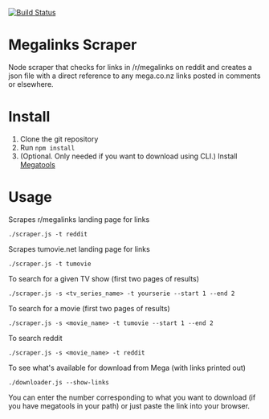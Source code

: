 
[![Build Status](https://travis-ci.org/akosel/megalinks-scraper.svg?branch=master)](https://travis-ci.org/akosel/megalinks-scraper)

# Megalinks Scraper
Node scraper that checks for links in /r/megalinks on reddit and creates a json file with a direct reference to any mega.co.nz links posted in comments or elsewhere.

# Install
1. Clone the git repository
2. Run `npm install`
3. (Optional. Only needed if you want to download using CLI.) Install [Megatools](https://github.com/megous/megatools)

# Usage
Scrapes r/megalinks landing page for links
```
./scraper.js -t reddit
```

Scrapes tumovie.net landing page for links
```
./scraper.js -t tumovie
```

To search for a given TV show (first two pages of results)
```
./scraper.js -s <tv_series_name> -t yourserie --start 1 --end 2
```

To search for a movie (first two pages of results)
```
./scraper.js -s <movie_name> -t tumovie --start 1 --end 2
```

To search reddit
```
./scraper.js -s <movie_name> -t reddit
```

To see what's available for download from Mega (with links printed out)
```
./downloader.js --show-links
```
You can enter the number corresponding to what you want to download (if you have megatools in your path) or just paste the link into your browser.
